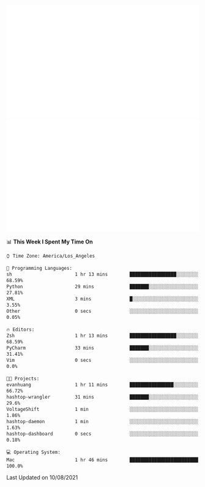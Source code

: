 <a href="https://github.com/jstrieb/github-stats">
 
![](https://github.com/evanhuang117/github-stats/blob/master/generated/overview.svg)
![](https://github.com/evanhuang117/github-stats/blob/master/generated/languages.svg)

</a>

<!--START_SECTION:waka-->
📊 **This Week I Spent My Time On** 

```text
⌚︎ Time Zone: America/Los_Angeles

💬 Programming Languages: 
sh                       1 hr 13 mins        █████████████████░░░░░░░░   68.59% 
Python                   29 mins             ███████░░░░░░░░░░░░░░░░░░   27.81% 
XML                      3 mins              █░░░░░░░░░░░░░░░░░░░░░░░░   3.55% 
Other                    0 secs              ░░░░░░░░░░░░░░░░░░░░░░░░░   0.05%

🔥 Editors: 
Zsh                      1 hr 13 mins        █████████████████░░░░░░░░   68.59% 
PyCharm                  33 mins             ███████░░░░░░░░░░░░░░░░░░   31.41% 
Vim                      0 secs              ░░░░░░░░░░░░░░░░░░░░░░░░░   0.0%

🐱‍💻 Projects: 
evanhuang                1 hr 11 mins        ████████████████░░░░░░░░░   66.72% 
hashtop-wrangler         31 mins             ███████░░░░░░░░░░░░░░░░░░   29.6% 
VoltageShift             1 min               ░░░░░░░░░░░░░░░░░░░░░░░░░   1.86% 
hashtop-daemon           1 min               ░░░░░░░░░░░░░░░░░░░░░░░░░   1.63% 
hashtop-dashboard        0 secs              ░░░░░░░░░░░░░░░░░░░░░░░░░   0.18%

💻 Operating System: 
Mac                      1 hr 46 mins        █████████████████████████   100.0%

```


 Last Updated on 10/08/2021
<!--END_SECTION:waka-->
